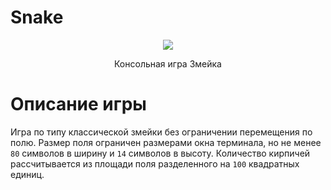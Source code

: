 # Snake
<p align="center">
<img src="https://i.ibb.co/M237Z1g/2023-07-19-17-2-55.png">
<p align="center">
Консольная игра Змейка

# Описание игры

Игра по типу классической змейки без ограничении перемещения по полю. Размер поля ограничен размерами окна терминала, но не менее `80` символов в ширину и `14` символов в высоту. Количество кирпичей рассчитывается из площади поля разделенного на `100` квадратных единиц.
